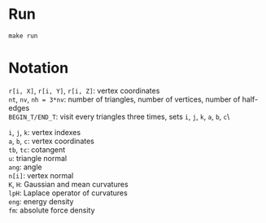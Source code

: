 # Run

	make run

# Notation

`r[i, X]`, `r[i, Y]`, `r[i, Z]`: vertex coordinates\
`nt`, `nv`, `nh = 3*nv`: number of triangles, number of vertices, number of half-edges\
`BEGIN_T/END_T`: visit every triangles three times, sets `i`, `j`, `k`, `a`, `b`, `c`\

`i`, `j`, `k`: vertex indexes\
`a`, `b`, `c`: vertex coordinates\
`tb`, `tc`: cotangent\
`u`: triangle normal\
`ang`: angle\
`n[i]`: vertex normal\
`K`, `H`: Gaussian and mean curvatures\
`lpH`: Laplace operator of curvatures\
`eng`: energy density\
`fm`: absolute force density
